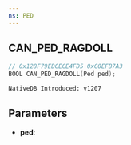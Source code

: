 ```yaml
---
ns: PED
---
```

## CAN_PED_RAGDOLL

```c
// 0x128F79EDCECE4FD5 0xC0EFB7A3
BOOL CAN_PED_RAGDOLL(Ped ped);
```

```
NativeDB Introduced: v1207
```

## Parameters
* **ped**:
